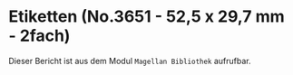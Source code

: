 ﻿# Etiketten (No.3651 - 52,5 x 29,7 mm - 2fach)

Dieser Bericht ist aus dem Modul `Magellan Bibliothek` aufrufbar.